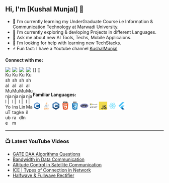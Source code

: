 ## Hi, I'm [Kushal Munjal] 👋

- 🌱 I’m currently learning my UnderGraduate Course i.e Information & Communication Technology at Marwadi University.
- 🔭 I’m currently exploring & devloping Projects in different Languages.
- 💬 Ask me about new AI Tools, Techs, Mobile Applicaions.
- 🤔 I’m looking for help with learning new TechStacks.
- ⚡ Fun fact: I have a Youtube channel [KushalMunjal][youtube]

**Connect with me:**

[<img align="left" alt="" width="22px" src="https://img.icons8.com/ultraviolet/22/000000/domain.png" />]
[<img align="left" alt="Kushal Munjal | YouTube" width="22px" src="https://img.icons8.com/color/22/000000/youtube-play.png" />][youtube]
[<img align="left" alt="Kushal Munjal | Instagram" width="22px" src="https://img.icons8.com/color/22/000000/instagram.png" />]
[<img align="left" alt="Kushal Munjal | LinkedIn" width="22px" src="https://img.icons8.com/color/22/000000/linkedin.png" />][linkedin]
[<img align="left" alt="Kushal Munjal | Mail" width="22px" src="https://img.icons8.com/color/22/000000/gmail.png" />][gmail]


<br />
<br />

**Familiar Languages:**

<code><img alt="C" width="26px" src="https://raw.githubusercontent.com/github/explore/80688e429a7d4ef2fca1e82350fe8e3517d3494d/topics/c/c.png" /></code>
<code><img alt="Java" width="26px" src="https://raw.githubusercontent.com/github/explore/80688e429a7d4ef2fca1e82350fe8e3517d3494d/topics/java/java.png" /></code>
<code><img alt="C++" width="26px" src="https://raw.githubusercontent.com/github/explore/80688e429a7d4ef2fca1e82350fe8e3517d3494d/topics/cpp/cpp.png" /></code>
<code><img alt="HTML5" width="26px" src="https://raw.githubusercontent.com/github/explore/80688e429a7d4ef2fca1e82350fe8e3517d3494d/topics/html/html.png" /></code>
<code><img alt="CSS3" width="26px" src="https://raw.githubusercontent.com/github/explore/80688e429a7d4ef2fca1e82350fe8e3517d3494d/topics/css/css.png" /></code>
<code><img alt="PHP" width="26px" src="https://raw.githubusercontent.com/github/explore/80688e429a7d4ef2fca1e82350fe8e3517d3494d/topics/php/php.png" /></code>
<code><img alt="ASP.NET" width="26px" src="https://raw.githubusercontent.com/github/explore/80688e429a7d4ef2fca1e82350fe8e3517d3494d/topics/aspnet/aspnet.png" /></code>
<code><img alt="JavaScript" width="26px" src="https://raw.githubusercontent.com/github/explore/80688e429a7d4ef2fca1e82350fe8e3517d3494d/topics/javascript/javascript.png" /></code>
<code><img alt="React" width="26px" src="https://raw.githubusercontent.com/github/explore/80688e429a7d4ef2fca1e82350fe8e3517d3494d/topics/react/react.png" /></code>
<code><img alt="Flutter" width="26px" src="https://raw.githubusercontent.com/github/explore/80688e429a7d4ef2fca1e82350fe8e3517d3494d/topics/flutter/flutter.png" /></code>


<br />
<br />

---

### 📺 Latest YouTube Videos 
<!-- YOUTUBE:START -->
- [GATE DAA Algorithms Questions](https://youtu.be/F9hAHRmHits?si=acxUqU_ZtOQfQvom)
- [Bandwidth in Data Communication](https://youtu.be/byH1XC-Khso?si=iyuEyTEM3nsogHzN)
- [Altitude Control in Satellite Communication](https://youtu.be/8jBFjrQXnWE?si=tterq40Iy8878OYQ)
- [ICE | Types of Connection in Network](https://youtu.be/SBPLlOIUmIc?si=n6jbWcy2PjxnfZuN)
- [Halfwave & Fullwave Rectifier](https://youtu.be/t8Rhe7DjrSg?si=RGNTKyD0uUbSXpJk)
<!-- YOUTUBE:END -->






[youtube]: http://www.youtube.com/@kushalmunjal7108
[linkedin]: https://www.linkedin.com/in/kushalmunjal
[gmail]: mailto:kushalmunjal30@gmail.com




<!--
**KushalMunjal/KushalMunjal** is a ✨ _special_ ✨ repository because its `README.md` (this file) appears on your GitHub profile.

<img align="left" alt="itzpradip's Github Stats" src="https://github-readme-stats.vercel.app/api?username=itzpradip&show_icons=true&hide_border=true" />
- 🔭 I’m currently working on ...
- 🌱 I’m currently learning ...
- 👯 I’m looking to collaborate on ...
- 🤔 I’m looking for help with ...
- 💬 Ask me about ...
- 📫 How to reach me: ...
- 😄 Pronouns: ...
- ⚡ Fun fact: ...
-->

